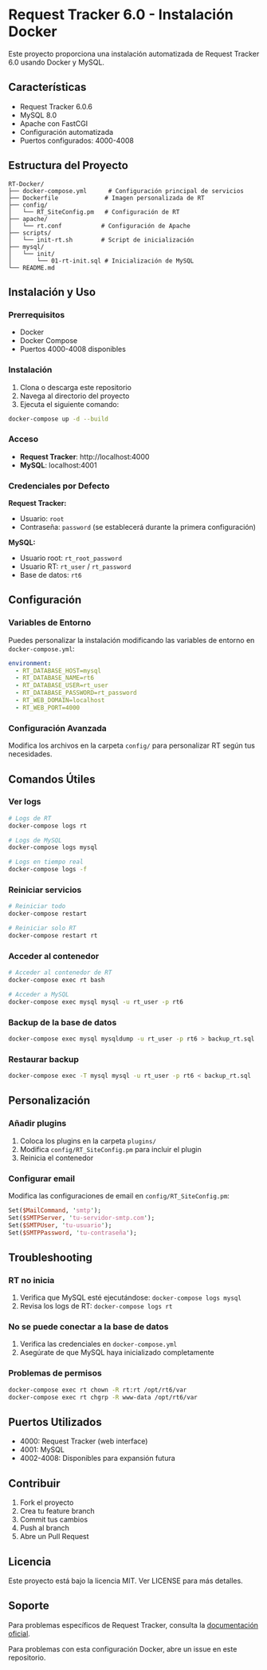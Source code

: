 # Request Tracker 6.0 - Instalación Docker

Este proyecto proporciona una instalación automatizada de Request Tracker 6.0 usando Docker y MySQL.

## Características

- Request Tracker 6.0.6
- MySQL 8.0
- Apache con FastCGI
- Configuración automatizada
- Puertos configurados: 4000-4008

## Estructura del Proyecto

```
RT-Docker/
├── docker-compose.yml      # Configuración principal de servicios
├── Dockerfile             # Imagen personalizada de RT
├── config/
│   └── RT_SiteConfig.pm   # Configuración de RT
├── apache/
│   └── rt.conf           # Configuración de Apache
├── scripts/
│   └── init-rt.sh        # Script de inicialización
├── mysql/
│   └── init/
│       └── 01-rt-init.sql # Inicialización de MySQL
└── README.md
```

## Instalación y Uso

### Prerrequisitos

- Docker
- Docker Compose
- Puertos 4000-4008 disponibles

### Instalación

1. Clona o descarga este repositorio
2. Navega al directorio del proyecto
3. Ejecuta el siguiente comando:

```bash
docker-compose up -d --build
```

### Acceso

- **Request Tracker**: http://localhost:4000
- **MySQL**: localhost:4001

### Credenciales por Defecto

**Request Tracker:**

- Usuario: `root`
- Contraseña: `password` (se establecerá durante la primera configuración)

**MySQL:**

- Usuario root: `rt_root_password`
- Usuario RT: `rt_user` / `rt_password`
- Base de datos: `rt6`

## Configuración

### Variables de Entorno

Puedes personalizar la instalación modificando las variables de entorno en `docker-compose.yml`:

```yaml
environment:
  - RT_DATABASE_HOST=mysql
  - RT_DATABASE_NAME=rt6
  - RT_DATABASE_USER=rt_user
  - RT_DATABASE_PASSWORD=rt_password
  - RT_WEB_DOMAIN=localhost
  - RT_WEB_PORT=4000
```

### Configuración Avanzada

Modifica los archivos en la carpeta `config/` para personalizar RT según tus necesidades.

## Comandos Útiles

### Ver logs

```bash
# Logs de RT
docker-compose logs rt

# Logs de MySQL
docker-compose logs mysql

# Logs en tiempo real
docker-compose logs -f
```

### Reiniciar servicios

```bash
# Reiniciar todo
docker-compose restart

# Reiniciar solo RT
docker-compose restart rt
```

### Acceder al contenedor

```bash
# Acceder al contenedor de RT
docker-compose exec rt bash

# Acceder a MySQL
docker-compose exec mysql mysql -u rt_user -p rt6
```

### Backup de la base de datos

```bash
docker-compose exec mysql mysqldump -u rt_user -p rt6 > backup_rt.sql
```

### Restaurar backup

```bash
docker-compose exec -T mysql mysql -u rt_user -p rt6 < backup_rt.sql
```

## Personalización

### Añadir plugins

1. Coloca los plugins en la carpeta `plugins/`
2. Modifica `config/RT_SiteConfig.pm` para incluir el plugin
3. Reinicia el contenedor

### Configurar email

Modifica las configuraciones de email en `config/RT_SiteConfig.pm`:

```perl
Set($MailCommand, 'smtp');
Set($SMTPServer, 'tu-servidor-smtp.com');
Set($SMTPUser, 'tu-usuario');
Set($SMTPPassword, 'tu-contraseña');
```

## Troubleshooting

### RT no inicia

1. Verifica que MySQL esté ejecutándose: `docker-compose logs mysql`
2. Revisa los logs de RT: `docker-compose logs rt`

### No se puede conectar a la base de datos

1. Verifica las credenciales en `docker-compose.yml`
2. Asegúrate de que MySQL haya inicializado completamente

### Problemas de permisos

```bash
docker-compose exec rt chown -R rt:rt /opt/rt6/var
docker-compose exec rt chgrp -R www-data /opt/rt6/var
```

## Puertos Utilizados

- 4000: Request Tracker (web interface)
- 4001: MySQL
- 4002-4008: Disponibles para expansión futura

## Contribuir

1. Fork el proyecto
2. Crea tu feature branch
3. Commit tus cambios
4. Push al branch
5. Abre un Pull Request

## Licencia

Este proyecto está bajo la licencia MIT. Ver LICENSE para más detalles.

## Soporte

Para problemas específicos de Request Tracker, consulta la [documentación oficial](https://docs.bestpractical.com/rt/).

Para problemas con esta configuración Docker, abre un issue en este repositorio.
